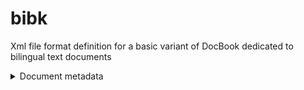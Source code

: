 # bibk
Xml file format definition for a basic variant of DocBook dedicated to bilingual text documents

<details>
<summary>Document metadata</summary>
- Title, subtitle
- Author, translator...
_ Publisher, publication date, ISBN...
</details>
